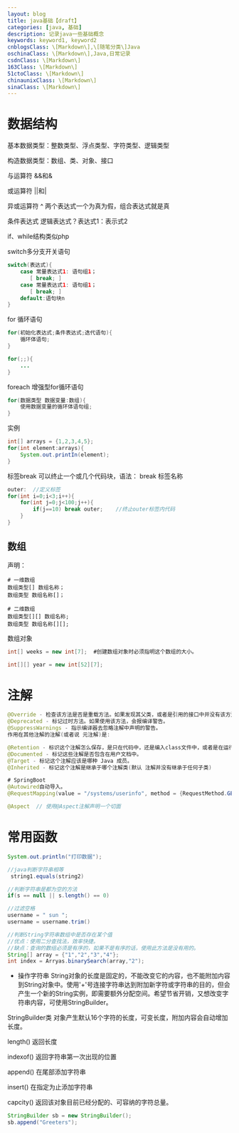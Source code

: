```yaml
---
layout: blog
title: java基础【draft】
categories: [java, 基础]
description: 记录java一些基础概念
keywords: keyword1, keyword2
cnblogsClass: \[Markdown\],\[随笔分类\]Java
oschinaClass: \[Markdown\],Java,日常记录
csdnClass: \[Markdown\]
163Class: \[Markdown\]
51ctoClass: \[Markdown\]
chinaunixClass: \[Markdown\]
sinaClass: \[Markdown\]
---
```


<!-- # 概念 -->

# 数据结构
基本数据类型：整数类型、浮点类型、字符类型、逻辑类型

构造数据类型：数组、类、对象、接口

与运算符 &&和&

或运算符 ||和|

异或运算符 ^ 两个表达式一个为真为假，组合表达式就是真

条件表达式 逻辑表达式？表达式1：表示式2

if、while结构类似php

switch多分支开关语句
```java
switch(表达式){
    case 常量表达式1: 语句组1；
       [ break; ]
    case 常量表达式1: 语句组1；
       [ break; ]
    default:语句块n
}
```

for 循环语句
```java
for(初始化表达式;条件表达式;迭代语句){
    循环体语句;
}

for(;;){
    ...
}
```

foreach 增强型for循环语句
```java
for(数据类型 数据变量:数组){
    使用数据变量的循环体语句组;
}
```
实例
```java
int[] arrays = {1,2,3,4,5};
for(int element:arrays){
    System.out.printIn(element);
}    
```

标签break 可以终止一个或几个代码块，语法：
break 标签名称
```java
outer:  //定义标签
for(int i=0;i<3;i++){
    for(int j=0;j<100;j++){
        if(j==10) break outer;    //终止outer标签内代码
    }
}

```


## 数组
声明：
```
# 一维数组
数组类型[] 数组名称；
数组类型 数组名称[]；

# 二维数组
数组类型[][] 数组名称;
数组类型 数组名称[][];
```

数组对象
```java
int[] weeks = new int[7];  #创建数组对象时必须指明这个数组的大小。

int[][] year = new int[52][7];
```

# 注解
```java
@Override - 检查该方法是否是重载方法。如果发现其父类，或者是引用的接口中并没有该方法时，会报编译错误。
@Deprecated - 标记过时方法。如果使用该方法，会报编译警告。
@SuppressWarnings - 指示编译器去忽略注解中声明的警告。
作用在其他注解的注解(或者说 元注解)是:

@Retention - 标识这个注解怎么保存，是只在代码中，还是编入class文件中，或者是在运行时可以通过反射访问。
@Documented - 标记这些注解是否包含在用户文档中。
@Target - 标记这个注解应该是哪种 Java 成员。
@Inherited - 标记这个注解是继承于哪个注解类(默认 注解并没有继承于任何子类)

# SpringBoot
@Autowired自动导入。
@RequestMapping(value = "/systems/userinfo", method = {RequestMethod.GET,RequestMethod.POST}, produces = { "application/json"} ) - 来映射 Request 请求与处理器,用来处理地址映射请求的注解

@Aspect  // 使用@Aspect注解声明一个切面
```

# 常用函数
```java
System.out.println("打印数据");

//java判断字符串相等
 string1.equals(string2)

//判断字符串是都为空的方法
if(s == null || s.length() == 0)

//过滤空格
username = " sun ";
username = username.trim()

//判断String字符串数组中是否存在某个值
//优点：使用二分查找法，效率快捷。
//缺点：查询的数组必须是有序的，如果不是有序的话，使用此方法是没有用的。
String[] array = {"1","2","3","4"};
int index = Arryas.binarySearch(array,"2");
```

- 操作字符串
String对象的长度是固定的，不能改变它的内容，也不能附加内容到String对象中。使用'+'号连接字符串达到附加新字符或字符串的目的，但会产生一个新的String实例，即需要额外分配空间。希望节省开销，又想改变字符串内容，可使用StringBuilder。

StringBuilder类 对象产生默认16个字符的长度，可变长度，附加内容会自动增加长度。

length() 返回长度

indexof() 返回字符串第一次出现的位置

append() 在尾部添加字符串

insert() 在指定为止添加字符串

capcity() 返回该对象目前已经分配的、可容纳的字符总量。

```java
StringBuilder sb = new StringBuilder();
sb.append("Greeters");
```

<!-- # 基础包 -->
